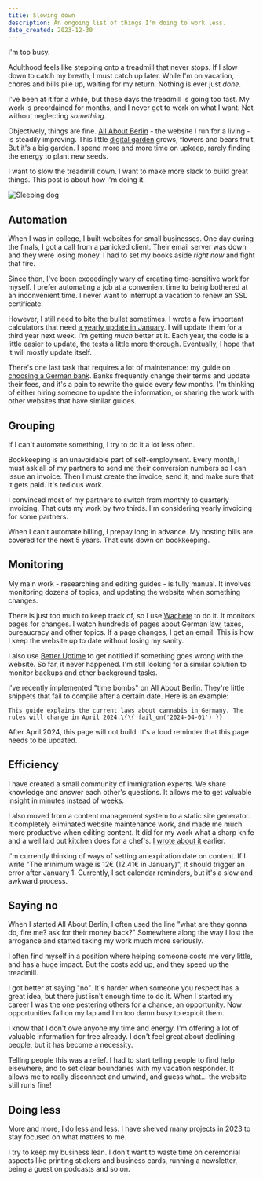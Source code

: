 ```yaml
---
title: Slowing down
description: An ongoing list of things I'm doing to work less.
date_created: 2023-12-30
---
```


I'm too busy.

Adulthood feels like stepping onto a treadmill that never stops. If I slow down to catch my breath, I must catch up later. While I'm on vacation, chores and bills pile up, waiting for my return. Nothing is ever just *done*.

I've been at it for a while, but these days the treadmill is going too fast. My work is preordained for months, and I never get to work on what I want. Not without neglecting *something*.

Objectively, things are fine. [All About Berlin](/projects/all-about-berlin) - the website I run for a living - is steadily improving. This little [digital garden](/blog/digital-gardening) grows, flowers and bears fruit. But it's a big garden. I spend more and more time on upkeep, rarely finding the energy to plant new seeds.

I want to slow the treadmill down. I want to make more slack to build great things. This post is about how I'm doing it.

![Sleeping dog](/images/illustrations/sleeping-dog.png)

## Automation

When I was in college, I built websites for small businesses. One day during the finals, I got a call from a panicked client. Their email server was down and they were losing money. I had to set my books aside *right now* and fight that fire.

Since then, I've been exceedingly wary of creating time-sensitive work for myself. I prefer automating a job at a convenient time to being bothered at an inconvenient time. I never want to interrupt a vacation to renew an SSL certificate.

However, I still need to bite the bullet sometimes. I wrote a few important calculators that need [a yearly update in January](/blog/new-in-2024). I will update them for a third year next week. I'm getting *much* better at it. Each year, the code is a little easier to update, the tests a little more thorough. Eventually, I hope that it will mostly update itself.

There's one last task that requires a lot of maintenance: my guide on [choosing a German bank](https://allaboutberlin.com/guides/first-bank-account-in-germany). Banks frequently change their terms and update their fees, and it's a pain to rewrite the guide every few months. I'm thinking of either hiring someone to update the information, or sharing the work with other websites that have similar guides.

## Grouping

If I can't automate something, I try to do it a lot less often.

Bookkeeping is an unavoidable part of self-employment. Every month, I must ask all of my partners to send me their conversion numbers so I can issue an invoice. Then I must create the invoice, send it, and make sure that it gets paid. It's tedious work.

I convinced most of my partners to switch from monthly to quarterly invoicing. That cuts my work by two thirds. I'm considering yearly invoicing for some partners.

When I can't automate billing, I prepay long in advance. My hosting bills are covered for the next 5 years. That cuts down on bookkeeping.

## Monitoring

My main work - researching and editing guides - is fully manual. It involves monitoring dozens of topics, and updating the website when something changes. 

There is just too much to keep track of, so I use [Wachete](https://www.wachete.com/) to do it. It monitors pages for changes. I watch hundreds of pages about German law, taxes, bureaucracy and other topics. If a page changes, I get an email. This is how I keep the website up to date without losing my sanity.

I also use [Better Uptime](https://betterstack.com/uptime) to get notified if something goes wrong with the website. So far, it never happened. I'm still looking for a similar solution to monitor backups and other background tasks.

I've recently implemented "time bombs" on All About Berlin. They're little snippets that fail to compile after a certain date. Here is an example:

    This guide explains the current laws about cannabis in Germany. The rules will change in April 2024.\{\{ fail_on('2024-04-01') }}

After April 2024, this page will not build. It's a loud reminder that this page needs to be updated.

## Efficiency

I have created a small community of immigration experts. We share knowledge and answer each other's questions. It allows me to get valuable insight in minutes instead of weeks.

I also moved from a content management system to a static site generator. It completely eliminated website maintenance work, and made me much more productive when editing content. It did for my work what a sharp knife and a well laid out kitchen does for a chef's. [I wrote about it](/projects/ursus) earlier.

I'm currently thinking of ways of setting an expiration date on content. If I write "The minimum wage is 12€ (12.41€ in January)", it should trigger an error after January 1. Currently, I set calendar reminders, but it's a slow and awkward process.

## Saying no

When I started All About Berlin, I often used the line "what are they gonna do, fire me? ask for their money back?" Somewhere along the way I lost the arrogance and started taking my work much more seriously.

I often find myself in a position where helping someone costs me very little, and has a huge impact. But the costs add up, and they speed up the treadmill.

I got better at saying "no". It's harder when someone you respect has a great idea, but there just isn't enough time to do it. When I started my career I was the one pestering others for a chance, an opportunity. Now opportunities fall on my lap and I'm too damn busy to exploit them.

I know that I don't owe anyone my time and energy. I'm offering a lot of valuable information for free already. I don't feel great about declining people, but it has become a necessity.

Telling people this was a relief. I had to start telling people to find help elsewhere, and to set clear boundaries with my vacation responder. It allows me to really disconnect and unwind, and guess what... the website still runs fine!

## Doing less

More and more, I do less and less. I have shelved many projects in 2023 to stay focused on what matters to me.

I try to keep my business lean. I don't want to waste time on ceremonial aspects like printing stickers and business cards, running a newsletter, being a guest on podcasts and so on.
